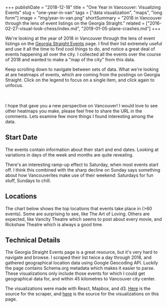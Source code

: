 +++
publishDate = "2018-12-18"
title = "One Year in Vancouver: Visualizing Events"
slug = "one-year-in-van"
tags = ["data visualization", "maps", "long form"]
image = "img/year-in-van.png"
shortSummary = "2018 in Vancouver through the lens of event listings on the Georgia Straight."
related = ["2016-02-27-visual-look-chess/index.md", "2019-01-05-plane-crashes.md"]
+++

We're looking at the year of 2018 in Vancouver through the lens of event listings on the [Georgia Straight Events](https://www.straight.com/listings/events) page. I find their list extremely useful and use it all the time to find cool things to do, and notice a great deal of events happening all over the city. I collected all the events over the course of 2018 and wanted to make a "map of the city" from this data.

Keep scrolling down to navigate between sets of data. What we're looking at are heatmaps of events, which are coming from the postings on Georgia Straight. Click on the legend to focus on a single item, and click again to unfocus.

<div id="map"></div>

I hope that gave you a new perspective on Vancouver! I would love to see other heatmaps you make, please feel free to share the URL in the comments. Lets examine few more things I found interesting among the data.

## Start Date

The events contain information about their start and end dates. Looking at variations in days of the week and months are quite revealing.

<div id="day-of-week"></div>

There's an interesting ramp-up effect to Saturday, when most events start off. I think this combined with the sharp decline on Sunday says something about how Vancouverites make use of their weekend: Saturdays for fun stuff, Sundays to chill.

## Locations

The chart below shows the top locations that events take place in (>60 events). Some are surprising to see, like The Art of Loving. Others are expected, like Vancity Theatre which seems to post about every movie, and Rickshaw Theatre which is always a good time.

<div id="places"></div>

## Technical Details

The Georgia Straight Events page is a great resource, but it's very hard to navigate and browse. I scraped their list twice a day through 2018, and gathered geographical location data using Google Geocoding API. Luckily the page contains Schema.org metadata which makes it easier to parse. These visualizations only include those events for which I could get geographical data for, and within 45 kilometres to Vancouver city center.

The visualizations were made with React, Mapbox, and d3. [Here](https://github.com/ebemunk/blog/tree/master/projects/2018-12-18-year-in-van/van-eventviz/scraper) is the source for the scraper, and [here](https://github.com/ebemunk/blog/tree/master/projects/2018-12-18-year-in-van) is the source for the visualizations on this page.

<link href='https://api.tiles.mapbox.com/mapbox-gl-js/v0.48.0/mapbox-gl.css' rel='stylesheet' />

<!-- <script src="http://localhost:9001/bundle.js"></script> -->
<script src="bundle.js"></script>

<style>
#map {
  margin: 3rem 0;
}
</style>
